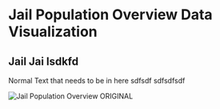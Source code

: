 
# Jail Population Overview Data Visualization

## Jail Jai lsdkfd

Normal Text that needs to be in here 
sdfsdf
sdfsdfsdf


![Jail Population Overview ORIGINAL](https://github.com/wasimohamed2020/cmustudent-repository/issues/1#issue-664163468)


